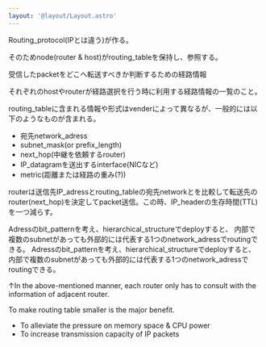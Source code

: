 ```yaml
---
layout: '@layout/Layout.astro'
---
```


Routing_protocol(IPとは違う)が作る。

そのためnode(router & host)がrouting_tableを保持し、参照する。

受信したpacketをどこへ転送すべきか判断するための経路情報

それぞれのhostやrouterが経路選択を行う時に利用する経路情報の一覧のこと。

routing_tableに含まれる情報や形式はvenderによって異なるが、一般的には以下のようなものが含まれる。

- 宛先network_adress
- subnet_mask(or prefix_length)
- next_hop(中継を依頼するrouter)
- IP_datagramを送出するinterface(NICなど)
- metric(距離または経路の重み(?))

routerは送信先IP_adressとrouting_tableの宛先networkとを比較して転送先のrouter(next_hop)を決定してpacket送信。この時、IP_headerの生存時間(TTL)を一つ減らす。

Adressのbit_patternを考え、hierarchical_structureでdeployすると、
内部で複数のsubnetがあっても外部的には代表する1つのnetwork_adressでroutingできる。
Adressのbit_patternを考え、hierarchical_structureでdeployすると、
内部で複数のsubnetがあっても外部的には代表する1つのnetwork_adressでroutingできる。

↑In the above-mentioned manner, each router only has to consult with the information of adjacent router.

To make routing table smaller is the major benefit.

- To alleviate the pressure on memory space & CPU power
- To increase transmission capacity of IP packets
